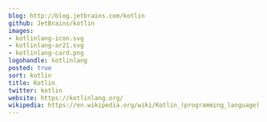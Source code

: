 ```yaml
---
blog: http://blog.jetbrains.com/kotlin
github: JetBrains/kotlin
images:
- kotlinlang-icon.svg
- kotlinlang-ar21.svg
- kotlinlang-card.png
logohandle: kotlinlang
posted: true
sort: kotlin
title: Kotlin
twitter: kotlin
website: https://kotlinlang.org/
wikipedia: https://en.wikipedia.org/wiki/Kotlin_(programming_language)
---
```

